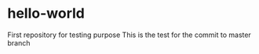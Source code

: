 # hello-world
First repository for testing purpose
This is the test for the commit to master branch
